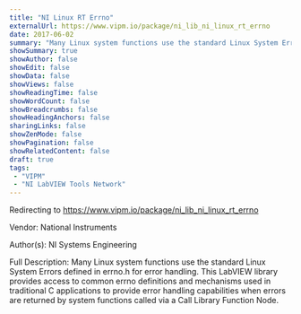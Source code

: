 ```yaml
---
title: "NI Linux RT Errno"
externalUrl: https://www.vipm.io/package/ni_lib_ni_linux_rt_errno
date: 2017-06-02
summary: "Many Linux system functions use the standard Linux System Errors defined in errno."
showSummary: true
showAuthor: false
showEdit: false
showData: false
showViews: false
showReadingTime: false
showWordCount: false
showBreadcrumbs: false
showHeadingAnchors: false
sharingLinks: false
showZenMode: false
showPagination: false
showRelatedContent: false
draft: true
tags:
 - "VIPM"
 - "NI LabVIEW Tools Network"
---
```


Redirecting to https://www.vipm.io/package/ni_lib_ni_linux_rt_errno

Vendor: National Instruments

Author(s): NI Systems Engineering
 
Full Description:
Many Linux system functions use the standard Linux System Errors defined in errno.h for error handling. This LabVIEW library provides access to common errno definitions and mechanisms used in traditional C applications to provide error handling capabilities when errors are returned by system functions called via a Call Library Function Node.